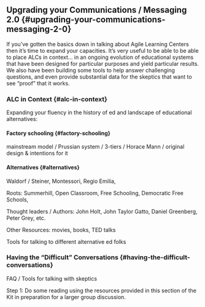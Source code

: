 ## Upgrading your Communications / Messaging 2.0 {#upgrading-your-communications-messaging-2-0}

If you’ve gotten the basics down in talking about Agile Learning Centers then it’s time to expand your capacities. It’s very useful to be able to be able to place ALCs in context… in an ongoing evolution of educational systems that have been designed for particular purposes and yield particular results. We also have been building some tools to help answer challenging questions, and even provide substantial data for the skeptics that want to see “proof” that it works.

### ALC in Context {#alc-in-context}

Expanding your fluency in the history of ed and landscape of educational alternatives:

#### Factory schooling {#factory-schooling}

mainstream model / Prussian system / 3-tiers / Horace Mann / original design & intentions for it

#### Alternatives {#alternatives}

Waldorf / Steiner, Montessori, Regio Emilia,

Roots: Summerhill, Open Classroom, Free Schooling, Democratic Free Schools,

Thought leaders / Authors: John Holt, John Taylor Gatto, Daniel Greenberg, Peter Grey, etc.

Other Resources: movies, books, TED talks

Tools for talking to different alternative ed folks

### Having the “Difficult” Conversations {#having-the-difficult-conversations}

FAQ / Tools for talking with skeptics

Step 1: Do some reading using the resources provided in this section of the Kit in preparation for a larger group discussion.